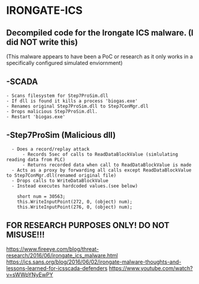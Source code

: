 # IRONGATE-ICS

## Decompiled code for the Irongate ICS malware. (I did NOT write this)
(This malware appears to have been a PoC or research as it only works in a specifically configured simulated enviornment)

## -SCADA 
    - Scans filesystem for Step7ProSim.dll 
    - If dll is found it kills a process 'biogas.exe'
    - Renames original Step7ProSim.dll to Step7ConMgr.dll
    - Drops malicious Step7ProSim.dll.
    - Restart 'biogas.exe'


## -Step7ProSim (Malicious dll) 
      - Does a record/replay attack
          - Records 5sec of calls to ReadDataBlockValue (simlulating reading data from PLC)
          - Returns recorded data when call to ReadDataBlockValue is made
      - Acts as a proxy by forwarding all calls except ReadDataBlockValue to Step7ConMgr.dll(renamed original file)
      - Drops calls to WriteDataBlockValue
      - Instead executes hardcoded values.(see below)
       
        short num = 30563;
        this.WriteInputPoint(272, 0, (object) num);
        this.WriteInputPoint(276, 0, (object) num);
       
  

## FOR RESEARCH PURPOSES ONLY! DO NOT MISUSE!!!


https://www.fireeye.com/blog/threat-research/2016/06/irongate_ics_malware.html
https://ics.sans.org/blog/2016/06/02/irongate-malware-thoughts-and-lessons-learned-for-icsscada-defenders
https://www.youtube.com/watch?v=sWWpYNyEwPY

